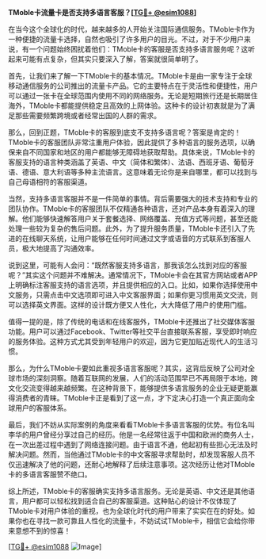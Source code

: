 **TMoble卡流量卡是否支持多语言客服？[[TG💪+ @esim1088](https://t.me/s/esim1088)]**

在当今这个全球化的时代，越来越多的人开始关注国际通信服务。TMoble卡作为一种便捷的流量卡选择，自然也吸引了许多用户的目光。不过，对于不少用户来说，有一个问题始终困扰着他们：TMoble卡的客服是否支持多语言服务呢？这听起来可能有点复杂，但其实只要深入了解，答案就很简单明了。

首先，让我们来了解一下TMoble卡的基本情况。TMoble卡是由一家专注于全球移动通信服务的公司推出的流量卡产品。它的主要特点在于灵活性和便捷性，用户可以通过一张卡在全球范围内使用不同的网络服务。无论是短期旅行还是长期居住海外，TMoble卡都能提供稳定且高效的上网体验。这种卡的设计初衷就是为了满足那些需要频繁跨境或者经常出国的人群的需求。

那么，回到正题，TMoble卡的客服到底支不支持多语言呢？答案是肯定的！TMoble卡的客服团队非常注重用户体验，因此提供了多种语言的服务选项，以确保来自不同国家和地区的用户都能够无障碍地获取帮助。具体来说，TMoble卡的客服支持的语言种类涵盖了英语、中文（简体和繁体）、法语、西班牙语、葡萄牙语、德语、意大利语等多种主流语言。这意味着无论你是来自哪里，都可以找到与自己母语相符的客服渠道。

当然，支持多语言客服并不是一件简单的事情。背后需要强大的技术支持和专业的团队协作。TMoble卡的客服团队不仅精通各种语言，还对产品本身有着深入的理解。他们能够快速解答用户关于套餐选择、网络覆盖、充值方式等问题，甚至还能处理一些较为复杂的售后问题。此外，为了提升服务质量，TMoble卡还引入了先进的在线聊天系统，让用户能够在任何时间通过文字或语音的方式联系到客服人员，极大地提高了沟通效率。

说到这里，可能有人会问：“既然客服支持多语言，那我该怎么找到对应的客服呢？”其实这个问题并不难解决。通常情况下，TMoble卡会在其官方网站或者APP上明确标注客服支持的语言选项，并且提供相应的入口。比如，如果你选择使用中文服务，只需点击中文选项即可进入中文客服界面；如果你更习惯用英文交流，则可以选择英文界面。这样的设计既方便又人性化，大大降低了用户的使用门槛。

值得一提的是，除了传统的电话和在线客服外，TMoble卡还推出了社交媒体客服功能。用户可以通过Facebook、Twitter等社交平台直接联系客服，享受即时响应的服务体验。这种方式尤其受到年轻用户的欢迎，因为它更加贴近现代人的生活习惯。

那么，为什么TMoble卡要如此重视多语言客服呢？其实，这背后反映了公司对全球市场的深刻洞察。随着互联网的发展，人们的活动范围早已不再局限于本地，跨文化交流变得越来越频繁。在这种背景下，能够提供多语言服务的企业无疑更能赢得消费者的青睐。TMoble卡正是看到了这一点，才下定决心打造一个真正面向全球用户的客服体系。

最后，我们不妨从实际案例的角度来看看TMoble卡多语言客服的优势。有位名叫李华的用户曾经分享过自己的经历。他是一名经常往返于中国和欧洲的商务人士，在一次出差过程中遇到了网络连接问题。由于语言不通，他起初有些担心无法及时解决问题。然而，当他通过TMoble卡的中文客服寻求帮助时，却发现客服人员不仅迅速解决了他的问题，还耐心地解释了后续注意事项。这次经历让他对TMoble卡的多语言客服赞不绝口。

综上所述，TMoble卡的客服确实支持多语言服务。无论是英语、中文还是其他语言，用户都可以轻松找到适合自己的客服渠道。这种贴心的设计不仅体现了TMoble卡对用户体验的重视，也为全球化时代的用户带来了实实在在的好处。如果你也在寻找一款可靠且人性化的流量卡，不妨试试TMoble卡，相信它会给你带来意想不到的惊喜！

[[TG💪+ @esim1088](https://t.me/s/esim1088) ![Image](https://i.postimg.cc/4NQfJmqS/Snipaste-2025-05-13-00-14-12.png)]